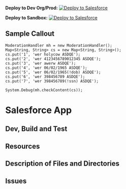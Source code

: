 __Deploy to Dev Org/Prod:__ [![Deploy to Salesforce](https://andrewfawcett.files.wordpress.com/2014/09/deploy.png)](https://githubsfdeploy.herokuapp.com/app/githubdeploy/sriram-venkatraman/GenericChatterFeedModeration)

__Deploy to Sandbox:__ [![Deploy to Salesforce](https://andrewfawcett.files.wordpress.com/2014/09/deploy.png)](https://githubsfdeploy-sandbox.herokuapp.com/app/githubdeploy/sriram-venkatraman/GenericChatterFeedModeration)

## Sample Callout
```
ModerationHandler mh = new ModerationHandler();
Map<String, String> cs = new Map<String, String>();
cs.put('1', 'wer holycow ASDQE');
cs.put('2', 'wer 4123456789012345 ASDQE');
cs.put('3', 'wer awerw ASDQE');
cs.put('4', 'wer 06/02/1965 ASDQE');
cs.put('5', 'wer 06/02/1965(!dob) ASDQE');
cs.put('6', 'wer 398456789 ASDQE');
cs.put('7', 'wer 398456789(!ssn) ASDQE');

System.Debug(mh.checkContent(cs));
```

# Salesforce App

## Dev, Build and Test

## Resources

## Description of Files and Directories

## Issues
